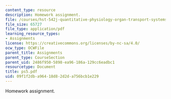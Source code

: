 ```yaml
---
content_type: resource
description: Homework assignment.
file: /courses/hst-542j-quantitative-physiology-organ-transport-systems-spring-2004/09f1f2dba96418d82d2da756bcb1e229_ps5.pdf
file_size: 65727
file_type: application/pdf
learning_resource_types:
- Assignments
license: https://creativecommons.org/licenses/by-nc-sa/4.0/
ocw_type: OCWFile
parent_title: Assignments
parent_type: CourseSection
parent_uid: 2486f950-5898-ea96-186a-129cc6eadbc1
resourcetype: Document
title: ps5.pdf
uid: 09f1f2db-a964-18d8-2d2d-a756bcb1e229
---
```

Homework assignment.